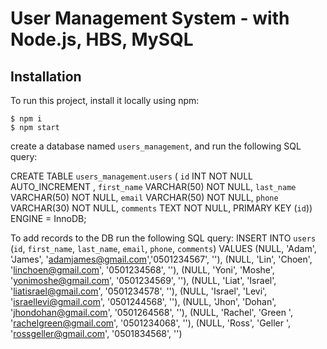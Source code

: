 # User Management System - with Node.js, HBS, MySQL

## Installation
To run this project, install it locally using npm:

```
$ npm i
$ npm start
```

create a database named `users_management`, and run the following SQL query:

CREATE TABLE `users_management`.`users` ( `id` INT NOT NULL AUTO_INCREMENT , `first_name` VARCHAR(50) NOT NULL, `last_name` VARCHAR(50) NOT NULL, `email` VARCHAR(50) NOT NULL, `phone` VARCHAR(30) NOT NULL, `comments` TEXT NOT NULL, PRIMARY KEY (`id`)) ENGINE = InnoDB;

To add records to the DB run the following SQL query: 
INSERT INTO `users` 
(`id`, `first_name`, `last_name`, `email`, `phone`, `comments`) VALUES
(NULL, 'Adam', 'James', 'adamjames@gmail.com','0501234567', ''),
(NULL, 'Lin', 'Choen', 'linchoen@gmail.com', '0501234568', ''),
(NULL, 'Yoni', 'Moshe', 'yonimoshe@gmail.com', '0501234569', ''),
(NULL, 'Liat', 'Israel', 'liatisrael@gmail.com', '0501234578', ''),
(NULL, 'Israel', 'Levi', 'israellevi@gmail.com', '0501244568', ''),
(NULL, 'Jhon', 'Dohan', 'jhondohan@gmail.com', '0501264568', ''),
(NULL, 'Rachel', 'Green ', 'rachelgreen@gmail.com', '0501234068', ''),
(NULL, 'Ross', 'Geller ', 'rossgeller@gmail.com', '0501834568', '')